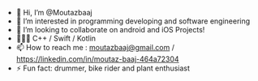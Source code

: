 - 👋 Hi, I’m @Moutazbaaj
- 👀 I’m interested in programming developing and software engineering
- 💞️ I’m looking to collaborate on android and iOS Projects!
- 👨🏻‍💻 C++ / Swift / Kotlin
- 📫 How to reach me : moutazbaaj@gmail.com / https://linkedin.com/in/moutaz-baaj-464a72304
- ⚡ Fun fact: drummer, bike rider and plant enthusiast


<!---
Moutazbaaj/Moutazbaaj is a ✨ special ✨ repository because its `README.md` (this file) appears on your GitHub profile.
You can click the Preview link to take a look at your changes.
--->
